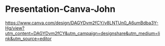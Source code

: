 # Presentation-Canva-John
https://www.canva.com/design/DAGYDvm2fCY/v8LNTUn0_A6umBdba3Y-Hg/view?utm_content=DAGYDvm2fCY&utm_campaign=designshare&utm_medium=link&utm_source=editor
